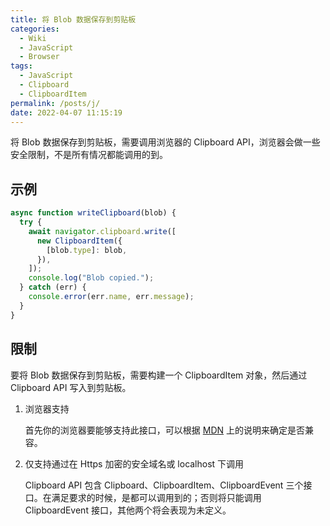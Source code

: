 ```yaml
---
title: 将 Blob 数据保存到剪贴板
categories:
  - Wiki
  - JavaScript
  - Browser
tags:
  - JavaScript
  - Clipboard
  - ClipboardItem
permalink: /posts/j/
date: 2022-04-07 11:15:19
---
```



将 Blob 数据保存到剪贴板，需要调用浏览器的 Clipboard API，浏览器会做一些安全限制，不是所有情况都能调用的到。

<!--more-->

## 示例

```js
async function writeClipboard(blob) {
  try {
    await navigator.clipboard.write([
      new ClipboardItem({
        [blob.type]: blob,
      }),
    ]);
    console.log("Blob copied.");
  } catch (err) {
    console.error(err.name, err.message);
  }
}
```

## 限制

要将 Blob 数据保存到剪贴板，需要构建一个 ClipboardItem 对象，然后通过 Clipboard API 写入到剪贴板。

1. 浏览器支持

   首先你的浏览器要能够支持此接口，可以根据 [MDN](https://developer.mozilla.org/zh-CN/docs/Web/API/Clipboard) 上的说明来确定是否兼容。

2. 仅支持通过在 Https 加密的安全域名或 localhost 下调用

   Clipboard API 包含 Clipboard、ClipboardItem、ClipboardEvent 三个接口。在满足要求的时候，是都可以调用到的；否则将只能调用 ClipboardEvent 接口，其他两个将会表现为未定义。
